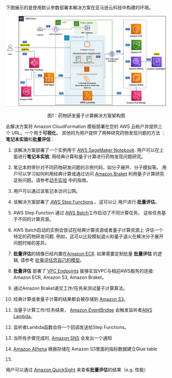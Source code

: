 下图展示的是使用默认参数部署本解决方案在亚马逊云科技中构建的环境。

<center>

![architecture](./images/architecture.png)

图1：药物研发量子计算解决方案架构图

</center>

此解决方案将 Amazon CloudFormation 模板部署在您的
AWS 云帐户并提供三个 URL。一个用于**可视化**。
其他的为用户提供了两种研究药物发现问题的方法
：**笔记本实验**和**批量评估**：

01. 该解决方案部署了一个实例用于 
[AWS SageMaker Notebook](https://docs.aws.amazon.com/sagemaker/latest/dg/nbi.html). 
用户可以在上面进行**笔记本实验**, 用经典计算和量子计算进行药物发现问题研究。

02. 笔记本附带针对不同药物研发问题的示例代码，如分子展开、分子模拟等。
用户可以学习如何利用经典计算或通过访问
[Amazon Braket](https://aws.amazon.com/braket/)
利用量子计算研究这些问题。请参考[动手实验](workshop/background.md)
中的指南。

03. 用户可以通过该笔记本访问公网。

04. 该解决方案部署了
[AWS Step Functions](https://aws.amazon.com/step-functions/) 。这可以让
用户进行
**批量评估**。

05. AWS Step Function 通过
    [AWS Batch](https://aws.amazon.com/batch/)工作启动了不同计算任务。
    这些任务基于不同的计算资源。

06. AWS Batch启动的实例会尝试在经典计算资源或者量子计算资源上
评估一个特定的药物研发问题. 例如，这可以比较模拟退火和量子退火在解决分子展开问题时候的差异。

07. **批量评估**的镜像已经内置在[Amazon ECR](https://aws.amazon.com/ecr/). 
如果需要定制批量 **批量评估** 的逻辑, 请参考 
[批量评估您自己的模型](workshop/a-molecular-unfolding/evaluate-your-own-model.md)。

08. **批量评估** 部署了 [VPC Endpoints](https://docs.aws.amazon.com/vpc/latest/privatelink/vpc-endpoints.html) 
能够实现VPC与相迎AWS服务的连接:
Amazon ECR, Amazon S3, Amazon Braket。

09. 通过Amazon Braket递交工作/任务来测试量子计算算法。

10. 经典计算或者量子计算的结果都会被存储到
[Amazon S3](https://aws.amazon.com/s3/)。

11. 当量子计算工作/任务结束，
[Amazon EventBridge](https://aws.amazon.com/eventbridge/) 会触发监听者[AWS Lambda](https://aws.amazon.com/lambda/)。

12. 监听者Lambda函数会将一个回调发送给Step Functions。

13. 当所有步骤完成时,
[Amazon SNS](https://aws.amazon.com/sns/) 会发出一个通知

14. [Amazon Athena](https://aws.amazon.com/athena) 
根据存储在
Amazon S3里面的指标数据建立Glue table

15.  
用户可以通过
[Amazon QuickSight](https://aws.amazon.com/quicksight/)
来查看**批量评估**的结果（e.g. 性能）
